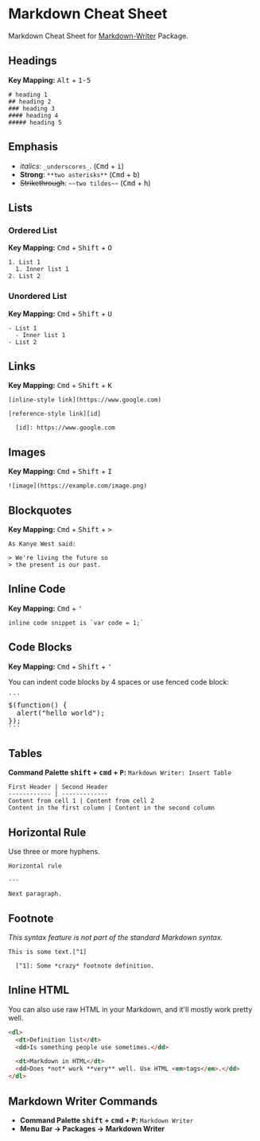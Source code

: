 # Markdown Cheat Sheet

Markdown Cheat Sheet for [Markdown-Writer](https://atom.io/packages/markdown-writer) Package.

## Headings

**Key Mapping:** <kbd>Alt</kbd> + <kbd>1-5</kbd>

```
# heading 1
## heading 2
### heading 3
#### heading 4
##### heading 5
```

## Emphasis

- _italics_: `_underscores_`. (<kbd>Cmd</kbd> + <kbd>i</kbd>)
- **Strong**: `**two asterisks**` (<kbd>Cmd</kbd> + <kbd>b</kbd>)
- ~~Strikethrough~~: `~~two tildes~~` (<kbd>Cmd</kbd> + <kbd>h</kbd>)

## Lists

### Ordered List

**Key Mapping:** <kbd>Cmd</kbd> + <kbd>Shift</kbd> + <kbd>O</kbd>

```
1. List 1
  1. Inner list 1
2. List 2
```

### Unordered List

**Key Mapping:** <kbd>Cmd</kbd> + <kbd>Shift</kbd> + <kbd>U</kbd>

```
- List 1
  - Inner list 1
- List 2
```

## Links

**Key Mapping:** <kbd>Cmd</kbd> + <kbd>Shift</kbd> + <kbd>K</kbd>

```
[inline-style link](https://www.google.com)

[reference-style link][id]

  [id]: https://www.google.com
```

## Images

**Key Mapping:** <kbd>Cmd</kbd> + <kbd>Shift</kbd> + <kbd>I</kbd>

```
![image](https://example.com/image.png)
```

## Blockquotes

**Key Mapping:** <kbd>Cmd</kbd> + <kbd>Shift</kbd> + <kbd>></kbd>

```
As Kanye West said:

> We're living the future so
> the present is our past.
```

## Inline Code

**Key Mapping:** <kbd>Cmd</kbd> + <kbd>'</kbd>

```
inline code snippet is `var code = 1;`
```

## Code Blocks

**Key Mapping:** <kbd>Cmd</kbd> + <kbd>Shift</kbd> + <kbd>'</kbd>

You can indent code blocks by 4 spaces or use fenced code block:

<pre>
```
$(function() {
  alert("hello world");
});
```
</pre>

## Tables

**Command Palette <kbd>shift</kbd> + <kbd>cmd</kbd> + <kbd>P</kbd>:** `Markdown Writer: Insert Table`

```
First Header | Second Header
------------ | -------------
Content from cell 1 | Content from cell 2
Content in the first column | Content in the second column
```

## Horizontal Rule

Use three or more hyphens.

```
Horizontal rule

---

Next paragraph.
```

## Footnote

_This syntax feature is not part of the standard Markdown syntax._

```
This is some text.[^1]

  [^1]: Some *crazy* footnote definition.
```

## Inline HTML

You can also use raw HTML in your Markdown, and it'll mostly work pretty well.

```html
<dl>
  <dt>Definition list</dt>
  <dd>Is something people use sometimes.</dd>

  <dt>Markdown in HTML</dt>
  <dd>Does *not* work **very** well. Use HTML <em>tags</em>.</dd>
</dl>
```

## Markdown Writer Commands

- **Command Palette <kbd>shift</kbd> + <kbd>cmd</kbd> + <kbd>P</kbd>:** `Markdown Writer`
- **Menu Bar -> Packages -> Markdown Writer**

